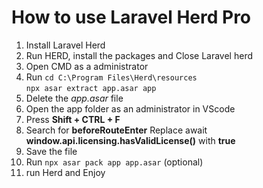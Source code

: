 # How to use Laravel Herd Pro

 1. Install Laravel Herd
 2. Run HERD, install the packages and Close Laravel herd
 3.  Open CMD as a administrator
 4. Run 
	    `cd C:\Program Files\Herd\resources`	
	    `npx asar extract app.asar app`
 6. Delete the *app.asar* file
 7. Open the app folder as an administrator in VScode
 8. Press **Shift + CTRL + F**
 9. Search for **beforeRouteEnter** Replace await **window.api.licensing.hasValidLicense()** with **true**
 10. Save the file
 11. Run `npx asar pack app app.asar` (optional)
 12.  run Herd and Enjoy
